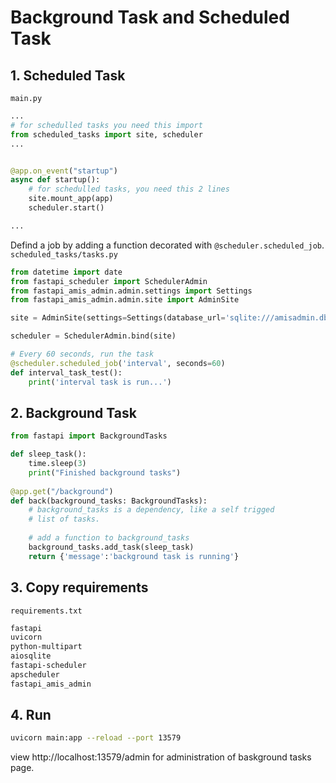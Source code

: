 # Background Task and Scheduled Task

## 1. Scheduled Task

`main.py`
```python
...
# for schedulled tasks you need this import
from scheduled_tasks import site, scheduler
...


@app.on_event("startup")
async def startup():
    # for schedulled tasks, you need this 2 lines
    site.mount_app(app)
    scheduler.start()

...
```

Defind a job by adding a function decorated with `@scheduler.scheduled_job`.    
`scheduled_tasks/tasks.py`
```python
from datetime import date
from fastapi_scheduler import SchedulerAdmin
from fastapi_amis_admin.admin.settings import Settings
from fastapi_amis_admin.admin.site import AdminSite

site = AdminSite(settings=Settings(database_url='sqlite:///amisadmin.db'))

scheduler = SchedulerAdmin.bind(site)

# Every 60 seconds, run the task
@scheduler.scheduled_job('interval', seconds=60)
def interval_task_test():
    print('interval task is run...')
```

## 2. Background Task
```python
from fastapi import BackgroundTasks

def sleep_task():
    time.sleep(3)
    print("Finished background tasks")
    
@app.get("/background")
def back(background_tasks: BackgroundTasks):
    # background_tasks is a dependency, like a self trigged 
    # list of tasks.
    
    # add a function to background_tasks
    background_tasks.add_task(sleep_task)
    return {'message':'background task is running'}
```

## 3. Copy requirements
`requirements.txt`
```bash
fastapi
uvicorn
python-multipart
aiosqlite
fastapi-scheduler
apscheduler
fastapi_amis_admin
```

## 4. Run
```bash
uvicorn main:app --reload --port 13579
```
view http://localhost:13579/admin for administration of baskground tasks page.